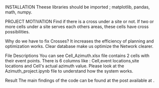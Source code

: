 INSTALLATION
Theese libraries should be imported ; matplotlib, pandas, math, numpy.

PROJECT MOTIVATION
Find if there is a cross under a site or not.
If two or more cells under a site serves each others areas, these cells have cross possibilities.

Why do we have to fix Crosses?
It increases the efficiency of planning and optimization works.
Clear database make us optimize the Network clearer.

File Descriptions
You can see Cell_Azimuth.xlsx file contains 2 cells with their event points.
There is 6 columns like :  Cell,event locations,site locations and Cell's actual azimuth value.
Please look at the Azimuth_project.ipynb file to understand how the system works.

Result
The main findings of the code can be found at the post available at .
